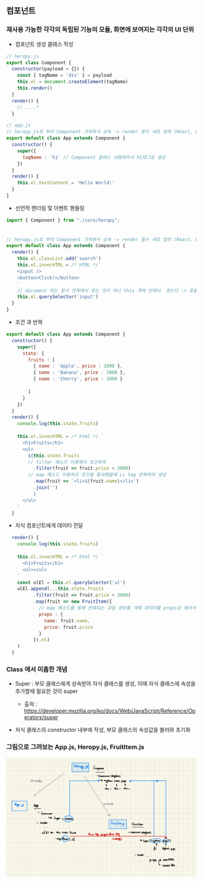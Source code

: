 ## 컴포넌트
### 재사용 가능한 각각의 독립된 기능의 모듈, 화면에 보여지는 각각의 UI 단위

- 컴포넌트 생성 클래스 작성
```jsx
// heropy.js
export class Component {
  constructor(payload = {}) {
    const { tagName = 'div' } = payload
    this.el = document.createElement(tagName)
    this.render()
  }
  render() {
    // ....?
  }
```
```jsx
// app.js
// heropy.js로 부터 Component 가져와서 상속 -> render 함수 새로 정의 (React, Vue 의 기본원리)
export default class App extends Component {
  constructor() {
    super({
      tagName : 'h1' // Component 클래스 내용따라서 h1태그로 생성
    }) 
  }
  render() {
    this.el.textContent = 'Hello World!'
  }
}
```


- 선언적 렌더링 및 이벤트 핸들링
```jsx
import { Component } from "./core/heropy";


// heropy.js로 부터 Component 가져와서 상속 -> render 함수 새로 정의 (React, Vue 의 기본원리)
export default class App extends Component {
  render() {
    this.el.classList.add('search')
    this.el.innerHTML = /* HTML */`
    <input />
    <button>Click!</button>
    `
    // document 라는 문서 전체에서 찾는 것이 아닌 this 객체 안에서  찾는다 -> 효율성!
    this.el.querySelector('input')
  }
}
```


- 조건 과 반복
```jsx
export default class App extends Component {
  constructor() {
    super({
      state: {
        fruits : [
          { name : 'Apple', price : 1000 },
          { name : 'Banana', price : 2000 },
          { name : 'Cherry', price : 3000 }

        ]
      }
    })
  }
  render() {
    console.log(this.state.fruits)

    this.el.innerHTML = /* html */ `
      <h1>Fruits</h1>
      <ul>
        ${this.state.fruits
        // filter 메소드 이용해서 조건부여
          .filter(fruit => fruit.price < 3000)
        // map 메소드 이용하요 조건을 통과했을때 Li tag 반복하여 생성
          .map(fruit => `<li>${fruit.name}</li>`)
          .join('')
          }
      </ul>
    `
  }
```

- 자식 컴포넌트에게 데이터 전달
```jsx
  render() {
    console.log(this.state.fruits)

    this.el.innerHTML = /* html */ `
      <h1>Fruits</h1>
      <ul></ul>
    `
    const ulEl = this.el.querySelector('ul')
    ulEl.append(...this.state.fruits
          .filter(fruit => fruit.price < 3000)
          .map(fruit => new FruitItem({
            // map 메소드를 통해 반복되는 과일 정보를 객체 데이터를 props로 묶어서 FruitItem 으로 전달
            props : {
              name: fruit.name,
              price: fruit.price
            }
          }).el)
    )
  }
```

### Class 에서 미흡한 개념

- Super : 부모 클래스에게 상속받아 자식 클래스를 생성, 이때 자식 클래스에 속성을 추가할때 필요한 것이 super
   - 출처 : https://developer.mozilla.org/ko/docs/Web/JavaScript/Reference/Operators/super


- 자식 클래스의 constructor 내부에 작성, 부모 클래스의 속성값을 불러와 초기화



### 그림으로 그려보는 App.js, Heropy.js, FruitItem.js
<img src="./images/Component_description.jpg" title = "설명 이미지" />





